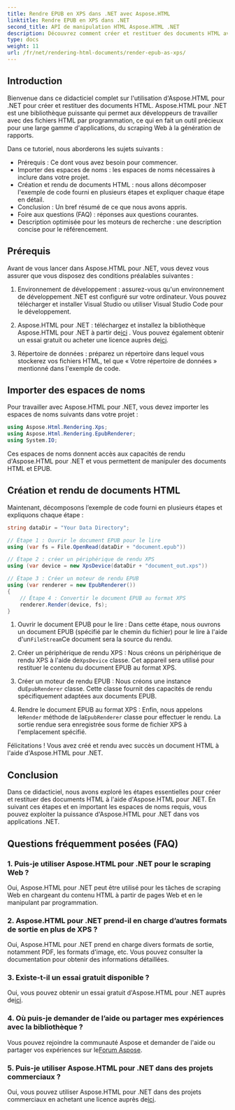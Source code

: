 ```yaml
---
title: Rendre EPUB en XPS dans .NET avec Aspose.HTML
linktitle: Rendre EPUB en XPS dans .NET
second_title: API de manipulation HTML Aspose.HTML .NET
description: Découvrez comment créer et restituer des documents HTML avec Aspose.HTML pour .NET dans ce didacticiel complet. Plongez dans le monde de la manipulation HTML, du scraping Web et bien plus encore.
type: docs
weight: 11
url: /fr/net/rendering-html-documents/render-epub-as-xps/
---
```


## Introduction

Bienvenue dans ce didacticiel complet sur l'utilisation d'Aspose.HTML pour .NET pour créer et restituer des documents HTML. Aspose.HTML pour .NET est une bibliothèque puissante qui permet aux développeurs de travailler avec des fichiers HTML par programmation, ce qui en fait un outil précieux pour une large gamme d'applications, du scraping Web à la génération de rapports.

Dans ce tutoriel, nous aborderons les sujets suivants :
- Prérequis : Ce dont vous avez besoin pour commencer.
- Importer des espaces de noms : les espaces de noms nécessaires à inclure dans votre projet.
- Création et rendu de documents HTML : nous allons décomposer l'exemple de code fourni en plusieurs étapes et expliquer chaque étape en détail.
- Conclusion : Un bref résumé de ce que nous avons appris.
- Foire aux questions (FAQ) : réponses aux questions courantes.
- Description optimisée pour les moteurs de recherche : une description concise pour le référencement.

## Prérequis

Avant de vous lancer dans Aspose.HTML pour .NET, vous devez vous assurer que vous disposez des conditions préalables suivantes :

1. Environnement de développement : assurez-vous qu'un environnement de développement .NET est configuré sur votre ordinateur. Vous pouvez télécharger et installer Visual Studio ou utiliser Visual Studio Code pour le développement.

2.  Aspose.HTML pour .NET : téléchargez et installez la bibliothèque Aspose.HTML pour .NET à partir de[ici](https://releases.aspose.com/html/net/) . Vous pouvez également obtenir un essai gratuit ou acheter une licence auprès de[ici](https://purchase.aspose.com/buy).

3. Répertoire de données : préparez un répertoire dans lequel vous stockerez vos fichiers HTML, tel que « Votre répertoire de données » mentionné dans l'exemple de code.

## Importer des espaces de noms

Pour travailler avec Aspose.HTML pour .NET, vous devez importer les espaces de noms suivants dans votre projet :

```csharp
using Aspose.Html.Rendering.Xps;
using Aspose.Html.Rendering.EpubRenderer;
using System.IO;
```

Ces espaces de noms donnent accès aux capacités de rendu d'Aspose.HTML pour .NET et vous permettent de manipuler des documents HTML et EPUB.

## Création et rendu de documents HTML

Maintenant, décomposons l’exemple de code fourni en plusieurs étapes et expliquons chaque étape :

```csharp
string dataDir = "Your Data Directory";

// Étape 1 : Ouvrir le document EPUB pour le lire
using (var fs = File.OpenRead(dataDir + "document.epub"))

// Étape 2 : créer un périphérique de rendu XPS
using (var device = new XpsDevice(dataDir + "document_out.xps"))

// Étape 3 : Créer un moteur de rendu EPUB
using (var renderer = new EpubRenderer())
{
    // Étape 4 : Convertir le document EPUB au format XPS
    renderer.Render(device, fs);
}
```

1.  Ouvrir le document EPUB pour le lire : Dans cette étape, nous ouvrons un document EPUB (spécifié par le chemin du fichier) pour le lire à l'aide d'un`FileStream`Ce document sera la source du rendu.

2.  Créer un périphérique de rendu XPS : Nous créons un périphérique de rendu XPS à l'aide de`XpsDevice` classe. Cet appareil sera utilisé pour restituer le contenu du document EPUB au format XPS.

3.  Créer un moteur de rendu EPUB : Nous créons une instance du`EpubRenderer` classe. Cette classe fournit des capacités de rendu spécifiquement adaptées aux documents EPUB.

4.  Rendre le document EPUB au format XPS : Enfin, nous appelons le`Render` méthode de la`EpubRenderer` classe pour effectuer le rendu. La sortie rendue sera enregistrée sous forme de fichier XPS à l'emplacement spécifié.

Félicitations ! Vous avez créé et rendu avec succès un document HTML à l'aide d'Aspose.HTML pour .NET.

## Conclusion

Dans ce didacticiel, nous avons exploré les étapes essentielles pour créer et restituer des documents HTML à l'aide d'Aspose.HTML pour .NET. En suivant ces étapes et en important les espaces de noms requis, vous pouvez exploiter la puissance d'Aspose.HTML pour .NET dans vos applications .NET.

## Questions fréquemment posées (FAQ)

### 1. Puis-je utiliser Aspose.HTML pour .NET pour le scraping Web ?

Oui, Aspose.HTML pour .NET peut être utilisé pour les tâches de scraping Web en chargeant du contenu HTML à partir de pages Web et en le manipulant par programmation.

### 2. Aspose.HTML pour .NET prend-il en charge d’autres formats de sortie en plus de XPS ?

Oui, Aspose.HTML pour .NET prend en charge divers formats de sortie, notamment PDF, les formats d'image, etc. Vous pouvez consulter la documentation pour obtenir des informations détaillées.

### 3. Existe-t-il un essai gratuit disponible ?

 Oui, vous pouvez obtenir un essai gratuit d'Aspose.HTML pour .NET auprès de[ici](https://releases.aspose.com/).

### 4. Où puis-je demander de l’aide ou partager mes expériences avec la bibliothèque ?

Vous pouvez rejoindre la communauté Aspose et demander de l'aide ou partager vos expériences sur le[Forum Aspose](https://forum.aspose.com/).

### 5. Puis-je utiliser Aspose.HTML pour .NET dans des projets commerciaux ?

 Oui, vous pouvez utiliser Aspose.HTML pour .NET dans des projets commerciaux en achetant une licence auprès de[ici](https://purchase.aspose.com/buy).

